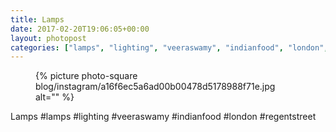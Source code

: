 ```yaml
---
title: Lamps
date: 2017-02-20T19:06:05+00:00
layout: photopost
categories: ["lamps", "lighting", "veeraswamy", "indianfood", "london", "regentstreet", "photos", "instagram"]
---
```


<figure class="photo photo--square">
  {% picture photo-square blog/instagram/a16f6ec5a6ad00b00478d5178988f71e.jpg alt="" %}
</figure>

Lamps
#lamps #lighting #veeraswamy #indianfood #london #regentstreet
